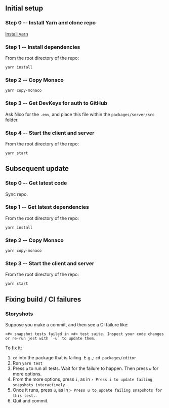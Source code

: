 ## Initial setup

### Step 0 -- Install Yarn and clone repo

[Install yarn](https://yarnpkg.com/en/docs/install)

### Step 1 -- Install dependencies

From the root directory of the repo:

`yarn install`

### Step 2 -- Copy Monaco

`yarn copy-monaco`

### Step 3 -- Get DevKeys for auth to GitHub

Ask Nico for the `.env`, and place this file within the `packages/server/src` folder.

### Step 4 -- Start the client and server

From the root directory of the repo:

`yarn start`

## Subsequent update

### Step 0 -- Get latest code

Sync repo.

### Step 1 -- Get latest dependencies

From the root directory of the repo:

`yarn install`

### Step 2 -- Copy Monaco

`yarn copy-monaco`

### Step 3 -- Start the client and server

From the root directory of the repo:

`yarn start`

## Fixing build / CI failures

### Storyshots

Suppose you make a commit, and then see a CI failure like:

```
<#> snapshot tests failed in <#> test suite. Inspect your code changes or re-run jest with `-u` to update them.
```

To fix it:

1. `cd` into the package that is failing. E.g.,: `cd packages/editor`
2. Run `yarn test`
3. Press `a` to run all tests. Wait for the failure to happen. Then press `w` for more options.
4. From the more options, press `i`, as in `› Press i to update failing snapshots interactively.`.
5. Once it runs, press `u`, as in `> Press u to update failing snapshots for this test.`.
6. Quit and commit.
